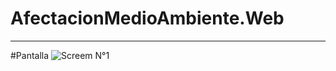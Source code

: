 # AfectacionMedioAmbiente.Web
----------------------------------------------------------------------------------------------------------------------------------------------

#Pantalla
![Screem N°1](https://user-images.githubusercontent.com/49075053/89253199-8db48f80-d5e1-11ea-9790-9b037189c050.PNG)
